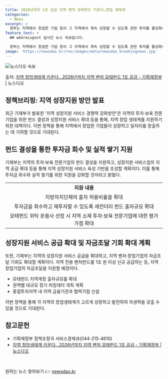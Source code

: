 ```yaml
---
title: 2026년까지 1조 공급 지역 벤처 모태펀드 키운다…창업 생태계
categories:
  - News
excerpt: >
  정부는 지역에서 창업한 기업 등이 그 지역에서 계속 성장할 수 있도록 관련 투자를 활성화하고 성장지원 서비스…
feature_text: >
  ## whereispost 실시간 뉴스 속보입니다.

  정부는 지역에서 창업한 기업 등이 그 지역에서 계속 성장할 수 있도록 관련 투자를 활성화하고 성장지원 서비스…
image: 'https://newsdao.kr/res/images/meta/newsdao_breakingnews.jpg'
---
```


![뉴스다오 속보](https://newsdao.kr/res/images/meta/newsdao_breakingnews.jpg)

<p>출처: <a href="https://newsdao.kr/3792" rel="dofollow">지역 창업생태계 키운다…2026년까지 지역 벤처 모태펀드 1조 공급 - 기획재정부</a> | 뉴스다오</p>

<h2 data-ke-size="size26">정책브리핑: 지역 성장지원 방안 발표</h2>
<p data-ke-size="size16">최근 기재부가 발표한 '지역 성장지원 서비스 경쟁력 강화방안'은 지역의 투자·보육 전문기업을 위한 펀드 결성과 성장지원 서비스 확대 등을 통해, 지역 창업 생태계를 지원하기 위한 대책이다. 이번 정책을 통해 지역에서 창업한 기업들이 성장하고 일자리를 창출하는 데 기여할 것으로 기대된다.</p>

<h2 data-ke-size="size24">펀드 결성을 통한 투자금 회수 및 실적 쌓기 지원</h2>
<p data-ke-size="size16">기재부는 지역의 투자·보육 전문기업의 펀드 결성을 지원하고, 성장지원 서비스업의 지역 공급 확대 등을 통해 지역 성장지원 서비스 육성 기반을 조성할 계획이다. 이를 통해 투자금 회수와 실적 쌓기를 위한 지원을 강화할 것이라고 밝혔다.</p>
<table>
    <tr>
        <td style="text-align: center; height: 17px;"><b>지원 내용</b></td>
    </tr>
    <tr>
        <td style="text-align: center; height: 17px;">지방자치단체의 출자 허용비율을 확대</td>
    </tr>
    <tr>
        <td style="text-align: center; height: 17px;">투자금을 회수하고 재투자할 수 있도록 세컨더리 펀드 출자규모 확대</td>
    </tr>
    <tr>
        <td style="text-align: center; height: 17px;">모태펀드 위탁 운용사 선정 시 지역 소재 투자·보육 전문기업에 대한 평가 가점 확대</td>
    </tr>
</table>

<h2 data-ke-size="size24">성장지원 서비스 공급 확대 및 자금조달 기회 확대 계획</h2>
<p data-ke-size="size16">또한, 기재부는 지역의 성장지원 서비스 공급을 확대하고, 지역 벤처·창업기업의 자금조달 기회도 확대할 계획이다. 지역 전용 벤처펀드를 1조 원 이상 신규 공급하는 등, 지역 창업기업의 자금조달을 지원할 예정이다.</p>
<ul>
    <li>모태펀드 지역계정 출자규모를 확대</li>
    <li>권역별 대규모 정기 피칭데이 개최 계획</li>
    <li>중점투자지역 내 지역 금융기관과 협력가점 신설</li>
</ul>

<p data-ke-size="size16">이번 정책을 통해 각 지역의 창업생태계가 고르게 성장하고 발전하여 자생력을 갖출 수 있을 것으로 기대된다.</p>

<h2 data-ke-size="size24">참고문헌</h2>
<ul>
    <li>기획재정부 정책조정국 서비스경제과(044-215-4610)</li>
    <li><a href="https://newsdao.kr/3792">지역 창업생태계 키운다…2026년까지 지역 벤처 모태펀드 1조 공급 - 기획재정부 | 뉴스다오</a></li>
</ul>

<p data-ke-size="size16">&nbsp;</p> 

원하는 뉴스 찾아보기 👉 <a href="https://newsdao.kr" rel="dofollow">newsdao.kr</a>


